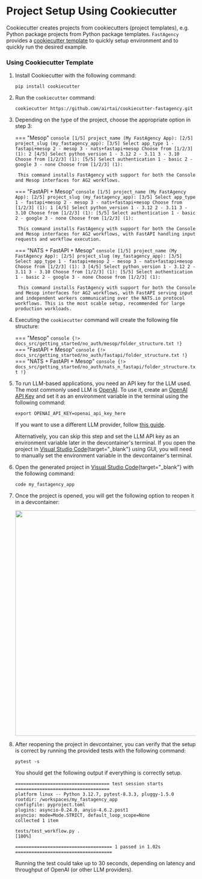 # Project Setup Using Cookiecutter

Cookiecutter creates projects from cookiecutters (project templates), e.g. Python package projects from Python package templates. `FastAgency` provides a [cookiecutter template](https://github.com/airtai/cookiecutter-fastagency) to quickly setup environment and to quickly run the desired example.

### Using Cookiecutter Template

1. Install Cookiecutter with the following command:
    ```console
    pip install cookiecutter
    ```

2. Run the `cookiecutter` command:
    ```console
    cookiecutter https://github.com/airtai/cookiecutter-fastagency.git
    ```

3. Depending on the type of the project, choose the appropriate option in step 3:

    === "Mesop"
        ```console
        [1/5] project_name (My FastAgency App):
        [2/5] project_slug (my_fastagency_app):
        [3/5] Select app_type
            1 - fastapi+mesop
            2 - mesop
            3 - nats+fastapi+mesop
            Choose from [1/2/3] (1): 2
        [4/5] Select python_version
            1 - 3.12
            2 - 3.11
            3 - 3.10
            Choose from [1/2/3] (1):
        [5/5] Select authentication
            1 - basic
            2 - google
            3 - none
            Choose from [1/2/3] (1):
        ```

        This command installs FastAgency with support for both the Console and Mesop interfaces for AG2 workflows.

    === "FastAPI + Mesop"
        ```console
        [1/5] project_name (My FastAgency App):
        [2/5] project_slug (my_fastagency_app):
        [3/5] Select app_type
            1 - fastapi+mesop
            2 - mesop
            3 - nats+fastapi+mesop
            Choose from [1/2/3] (1): 1
        [4/5] Select python_version
            1 - 3.12
            2 - 3.11
            3 - 3.10
            Choose from [1/2/3] (1):
        [5/5] Select authentication
            1 - basic
            2 - google
            3 - none
            Choose from [1/2/3] (1):
        ```

        This command installs FastAgency with support for both the Console and Mesop interfaces for AG2 workflows, with FastAPI handling input requests and workflow execution.

    === "NATS + FastAPI + Mesop"
        ```console
        [1/5] project_name (My FastAgency App):
        [2/5] project_slug (my_fastagency_app):
        [3/5] Select app_type
            1 - fastapi+mesop
            2 - mesop
            3 - nats+fastapi+mesop
            Choose from [1/2/3] (1): 3
        [4/5] Select python_version
            1 - 3.12
            2 - 3.11
            3 - 3.10
            Choose from [1/2/3] (1):
        [5/5] Select authentication
            1 - basic
            2 - google
            3 - none
            Choose from [1/2/3] (1):
        ```

        This command installs FastAgency with support for both the Console and Mesop interfaces for AG2 workflows, with FastAPI serving input and independent workers communicating over the NATS.io protocol workflows. This is the most scable setup, recommended for large production workloads.

4. Executing the `cookiecutter` command will create the following file structure:

    === "Mesop"
        ```console
        {!> docs_src/getting_started/no_auth/mesop/folder_structure.txt !}
        ```
    === "FastAPI + Mesop"
        ```console
        {!> docs_src/getting_started/no_auth/fastapi/folder_structure.txt !}
        ```
    === "NATS + FastAPI + Mesop"
        ```console
        {!> docs_src/getting_started/no_auth/nats_n_fastapi/folder_structure.txt !}
        ```

5. To run LLM-based applications, you need an API key for the LLM used. The most commonly used LLM is [OpenAI](https://platform.openai.com/docs/models). To use it, create an [OpenAI API Key](https://openai.com/index/openai-api/) and set it as an environment variable in the terminal using the following command:

    ```console
    export OPENAI_API_KEY=openai_api_key_here
    ```

    If you want to use a different LLM provider, follow [this guide](https://fastagency.ai/latest/user-guide/runtimes/autogen/using_non_openai_models/).

    Alternatively, you can skip this step and set the LLM API key as an environment variable later in the devcontainer's terminal. If you open the project in [Visual Studio Code](https://code.visualstudio.com/){target="_blank"} using GUI, you will need to manually set the environment variable in the devcontainer's terminal.

6. Open the generated project in [Visual Studio Code](https://code.visualstudio.com/){target="_blank"} with the following command:
    ```console
    code my_fastagency_app
    ```

7. Once the project is opened, you will get the following option to reopen it in a devcontainer:

    <img src="../getting-started/images/reopen-in-container.png" width="600" class="center">

8. After reopening the project in devcontainer, you can verify that the setup is correct by running the provided tests with the following command:

    ```console
    pytest -s
    ```

    You should get the following output if everything is correctly setup.
    ```console
    =================================== test session starts ===================================
    platform linux -- Python 3.12.7, pytest-8.3.3, pluggy-1.5.0
    rootdir: /workspaces/my_fastagency_app
    configfile: pyproject.toml
    plugins: asyncio-0.24.0, anyio-4.6.2.post1
    asyncio: mode=Mode.STRICT, default_loop_scope=None
    collected 1 item

    tests/test_workflow.py .                                                            [100%]

    ==================================== 1 passed in 1.02s ====================================
    ```

    Running the test could take up to 30 seconds, depending on latency and throughput of OpenAI (or other LLM providers).
